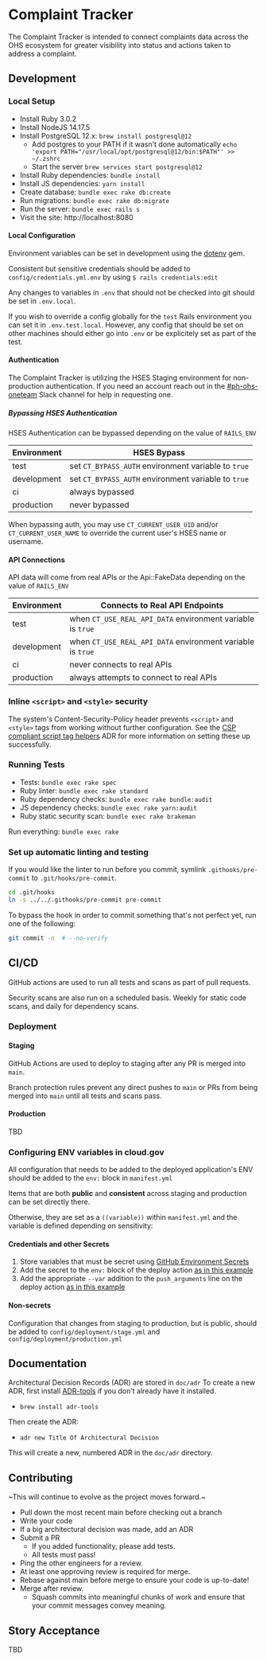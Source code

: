 # Complaint Tracker

The Complaint Tracker is intended to connect complaints data across the OHS ecosystem for greater
visibility into status and actions taken to address a complaint.

## Development

### Local Setup

* Install Ruby 3.0.2
* Install NodeJS 14.17.5
* Install PostgreSQL 12.x: `brew install postgresql@12`
  * Add postgres to your PATH if it wasn't done automatically
  `echo 'export PATH="/usr/local/opt/postgresql@12/bin:$PATH"' >> ~/.zshrc`
  * Start the server
  `brew services start postgresql@12`
* Install Ruby dependencies: `bundle install`
* Install JS dependencies: `yarn install`
* Create database: `bundle exec rake db:create`
* Run migrations: `bundle exec rake db:migrate`
* Run the server: `bundle exec rails s`
* Visit the site: http://localhost:8080

#### Local Configuration

Environment variables can be set in development using the [dotenv](https://github.com/bkeepers/dotenv) gem.

Consistent but sensitive credentials should be added to `config/credentials.yml.env` by using `$ rails credentials:edit`

Any changes to variables in `.env` that should not be checked into git should be set
in `.env.local`.

If you wish to override a config globally for the `test` Rails environment you can set it in `.env.test.local`.
However, any config that should be set on other machines should either go into `.env` or be explicitely set as part
of the test.

#### Authentication

The Complaint Tracker is utilizing the HSES Staging environment for non-production authentication. If you need an account
reach out in the [#ph-ohs-oneteam](https://gsa-tts.slack.com/archives/C01TT2YNX0R) Slack channel for help in requesting one.

##### Bypassing HSES Authentication

HSES Authentication can be bypassed depending on the value of `RAILS_ENV`

| Environment | HSES Bypass |
| ----------- | ----------- |
| test | set `CT_BYPASS_AUTH` environment variable to `true` |
| development | set `CT_BYPASS_AUTH` environment variable to `true` |
| ci | always bypassed |
| production | never bypassed |

When bypassing auth, you may use `CT_CURRENT_USER_UID` and/or `CT_CURRENT_USER_NAME` to override the current user's HSES name or username.

#### API Connections

API data will come from real APIs or the Api::FakeData depending on the value of `RAILS_ENV`

| Environment | Connects to Real API Endpoints |
| ----------- | ------------------------------ |
| test | when `CT_USE_REAL_API_DATA` environment variable is `true` |
| development | when `CT_USE_REAL_API_DATA` environment variable is `true` |
| ci | never connects to real APIs |
| production | always attempts to connect to real APIs |


### Inline `<script>` and `<style>` security

The system's Content-Security-Policy header prevents `<script>` and `<style>` tags from working without further
configuration. See the [CSP compliant script tag helpers](./doc/adr/0008-csp-compliant-script-tag-helpers.md) ADR for
more information on setting these up successfully.

### Running Tests

* Tests: `bundle exec rake spec`
* Ruby linter: `bundle exec rake standard`
* Ruby dependency checks: `bundle exec rake bundle:audit`
* JS dependency checks: `bundle exec rake yarn:audit`
* Ruby static security scan: `bundle exec rake brakeman`

Run everything: `bundle exec rake`

### Set up automatic linting and testing

If you would like the linter to run before you commit, symlink `.githooks/pre-commit` to `.git/hooks/pre-commit`.

```bash
cd .git/hooks
ln -s ../../.githooks/pre-commit pre-commit
```

To bypass the hook in order to commit something that's not perfect yet,
run one of the following:

```bash
git commit -n  # --no-verify
```

## CI/CD

GitHub actions are used to run all tests and scans as part of pull requests.

Security scans are also run on a scheduled basis. Weekly for static code scans, and daily for dependency scans.

### Deployment

#### Staging

GitHub Actions are used to deploy to staging after any PR is merged into `main`.

Branch protection rules prevent any direct pushes to `main` or PRs from being merged into `main` until all tests and scans pass.

#### Production

TBD

### Configuring ENV variables in cloud.gov

All configuration that needs to be added to the deployed application's ENV should be added to
the `env:` block in `manifest.yml`

Items that are both **public** and **consistent** across staging and production can be set directly there.

Otherwise, they are set as a `((variable))` within `manifest.yml` and the variable is defined depending on sensitivity:

#### Credentials and other Secrets

1. Store variables that must be secret using [GitHub Environment Secrets](https://docs.github.com/en/actions/reference/encrypted-secrets#creating-encrypted-secrets-for-an-environment)
1. Add the secret to the `env:` block of the deploy action [as in this example](https://github.com/OHS-Hosting-Infrastructure/complaint-tracker/blob/a9e8d22aae2023a0afb631a6182251c04f597f7e/.github/workflows/deploy-stage.yml#L20)
1. Add the appropriate `--var` addition to the `push_arguments` line on the deploy action [as in this example](https://github.com/OHS-Hosting-Infrastructure/complaint-tracker/blob/a9e8d22aae2023a0afb631a6182251c04f597f7e/.github/workflows/deploy-stage.yml#L27)

#### Non-secrets

Configuration that changes from staging to production, but is public, should be added to `config/deployment/stage.yml` and `config/deployment/production.yml`

## Documentation

Architectural Decision Records (ADR) are stored in `doc/adr`
To create a new ADR, first install [ADR-tools](https://github.com/npryce/adr-tools) if you don't
already have it installed.
* `brew install adr-tools`

Then create the ADR:
*  `adr new Title Of Architectural Decision`

This will create a new, numbered ADR in the `doc/adr` directory.

## Contributing

~This will continue to evolve as the project moves forward.~

* Pull down the most recent main before checking out a branch
* Write your code
* If a big architectural decision was made, add an ADR
* Submit a PR
  * If you added functionality, please add tests.
  * All tests must pass!
* Ping the other engineers for a review.
* At least one approving review is required for merge.
* Rebase against main before merge to ensure your code is up-to-date!
* Merge after review.
  * Squash commits into meaningful chunks of work and ensure that your commit messages convey meaning.

## Story Acceptance

TBD
